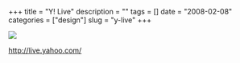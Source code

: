 +++
title = "Y! Live"
description = ""
tags = []
date = "2008-02-08"
categories = ["design"]
slug = "y-live"
+++


 

  <div id="screens-thumbs" class="clearfix">
    <div class="txt-center" id="design-submission"><a href="http://live.yahoo.com/"><img id='bluga-thumbnail-960' class='bluga-thumbnail large' src='http://media.konigi.com/bluga/
wt47f27ef0a38b3_0.jpg'/></a></div>  
  </div>   
<p><a href="http://live.yahoo.com/">http://live.yahoo.com/</a></p>




